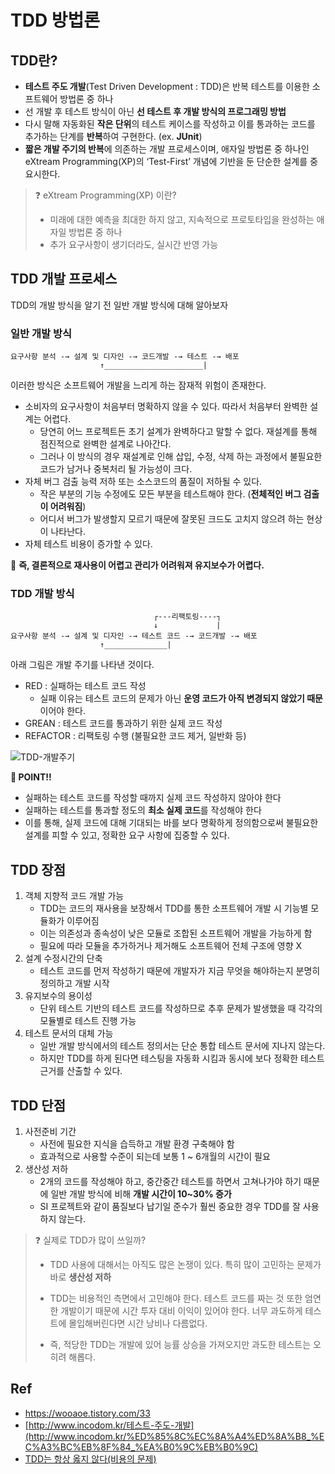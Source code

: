# TDD 방법론

## TDD란?

- **테스트 주도 개발**(Test Driven Development : TDD)은 반복 테스트를 이용한 소프트웨어 방법론 중 하나
- 선 개발 후 테스트 방식이 아닌 **선 테스트 후 개발 방식의 프로그래밍 방법**
- 다시 말해 자동화된 **작은 단위**의 테스트 케이스를 작성하고 이를 통과하는 코드를 추가하는 단계를 **반복**하여 구현한다. (ex. **JUnit**)
- **짧은 개발 주기의 반복**에 의존하는 개발 프로세스이며, 애자일 방법론 중 하나인 eXtream Programming(XP)의 ‘Test-First’ 개념에 기반을 둔 단순한 설계를 중요시한다.

> ❓ eXtream Programming(XP) 이란?
>
> - 미래에 대한 예측을 최대한 하지 않고, 지속적으로 프로토타입을 완성하는 애자일 방법론 중 하나
> - 추가 요구사항이 생기더라도, 실시간 반영 가능

## TDD 개발 프로세스

TDD의 개발 방식을 알기 전 일반 개발 방식에 대해 알아보자

### 일반 개발 방식

```
요구사항 분석 -→ 설계 및 디자인 -→ 코드개발 -→ 테스트 -→ 배포
					↑______________________|
```

이러한 방식은 소프트웨어 개발을 느리게 하는 잠재적 위험이 존재한다.

- 소비자의 요구사항이 처음부터 명확하지 않을 수 있다. 따라서 처음부터 완벽한 설계는 어렵다.
  - 당연히 어느 프로젝트든 초기 설계가 완벽하다고 말할 수 없다. 재설계를 통해 점진적으로 완벽한 설계로 나아간다.
  - 그러나 이 방식의 경우 재설계로 인해 삽입, 수정, 삭제 하는 과정에서 불필요한 코드가 남거나 중복처리 될 가능성이 크다.
- 자체 버그 검출 능력 저하 또는 소스코드의 품질이 저하될 수 있다.
  - 작은 부분의 기능 수정에도 모든 부분을 테스트해야 한다. (**전체적인 버그 검출이 어려워짐**)
  - 어디서 버그가 발생할지 모르기 때문에 잘못된 크드도 고치지 않으려 하는 현상이 나타난다.
- 자체 테스트 비용이 증가할 수 있다.

📌 **즉, 결론적으로 재사용이 어렵고 관리가 어려워져 유지보수가 어렵다.**

### TDD 개발 방식

```
								┌---리팩토링----┐
								↓             |
요구사항 분석 -→ 설계 및 디자인 -→ 테스트 코드 -→ 코드개발 -→ 배포
					↑______________|
```

아래 그림은 개발 주기를 나타낸 것이다.

- RED : 실패하는 테스트 코드 작성
  - 실패 이유는 테스트 코드의 문제가 아닌 **운영 코드가 아직 변경되지 않았기 때문**이어야 한다.
- GREAN : 테스트 코드를 통과하기 위한 실제 코드 작성
- REFACTOR : 리팩토링 수행 (불필요한 코드 제거, 일반화 등)

![TDD-개발주기](https://i0.wp.com/hanamon.kr/wp-content/uploads/2021/04/TDD-%E1%84%80%E1%85%A2%E1%84%87%E1%85%A1%E1%86%AF%E1%84%8C%E1%85%AE%E1%84%80%E1%85%B5.png?fit=1024%2C680&ssl=1)

**📌 POINT!!**

- 실패하는 테스트 코드를 작성할 때까지 실제 코드 작성하지 않아야 한다
- 실패하는 테스트를 통과할 정도의 **최소 실제 코드**를 작성해야 한다
- 이를 통해, 실제 코드에 대해 기대되는 바를 보다 명확하게 정의함으로써 불필요한 설계를 피할 수 있고, 정확한 요구 사항에 집중할 수 있다.

## TDD 장점

1. 객체 지향적 코드 개발 가능
   - TDD는 코드의 재사용을 보장해서 TDD를 통한 소프트웨어 개발 시 기능별 모듈화가 이루어짐
   - 이는 의존성과 종속성이 낮은 모듈로 조합된 소프트웨어 개발을 가능하게 함
   - 필요에 따라 모듈을 추가하거나 제거해도 소프트웨어 전체 구조에 영향 X
2. 설계 수정시간의 단축
   - 테스트 코드를 먼저 작성하기 때문에 개발자가 지금 무엇을 해야하는지 분명히 정의하고 개발 시작
3. 유지보수의 용이성
   - 단위 테스트 기반의 테스트 코드를 작성하므로 추후 문제가 발생했을 때 각각의 모듈별로 테스트 진행 가능
4. 테스트 문서의 대체 가능
   - 일반 개발 방식에서의 테스트 정의서는 단순 통합 테스트 문서에 지나지 않는다.
   - 하지만 TDD를 하게 된다면 테스팅을 자동화 시킴과 동시에 보다 정확한 테스트 근거를 산출할 수 있다.

## TDD 단점

1. 사전준비 기간
   - 사전에 필요한 지식을 습득하고 개발 환경 구축해야 함
   - 효과적으로 사용할 수준이 되는데 보통 1 ~ 6개월의 시간이 필요
2. 생산성 저하
   - 2개의 코드를 작성해야 하고, 중간중간 테스트를 하면서 고쳐나가야 하기 때문에 일반 개발 방식에 비해 **개발 시간이 10~30% 증가**
   - SI 프로젝트와 같이 품질보다 납기일 준수가 훨씬 중요한 경우 TDD를 잘 사용하지 않는다.

> ❓ 실제로 TDD가 많이 쓰일까?
>
> - TDD 사용에 대해서는 아직도 많은 논쟁이 있다. 특히 많이 고민하는 문제가 바로 **생산성 저하**
>
> - TDD는 비용적인 측면에서 고민해야 한다. 테스트 코드를 짜는 것 또한 엄연한 개발이기 때문에 시간 투자 대비 이익이 있어야 한다. 너무 과도하게 테스트에 몰입해버린다면 시간 낭비나 다름없다.
> - 즉, 적당한 TDD는 개발에 있어 능률 상승을 가져오지만 과도한 테스트는 오히려 해롭다.

## Ref

- https://wooaoe.tistory.com/33
- [http://www.incodom.kr/테스트-주도-개발](http://www.incodom.kr/%ED%85%8C%EC%8A%A4%ED%8A%B8_%EC%A3%BC%EB%8F%84_%EA%B0%9C%EB%B0%9C)
- [TDD는 항상 옳지 않다(비용의 문제)](https://architecture101.blog/2014/04/25/tdd-isnot-always-true/)